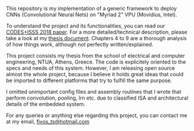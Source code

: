 This repository is my implementation of a generic framework to deploy CNNs (Convolutional Neural Nets) on "Myriad 2" VPU (Movidius, Intel).

To understand the project and its functionalities, you can read our [CODES+ISSS 2018 paper](https://www.researchgate.net/publication/326485881_A_Design_Space_Exploration_Framework_for_Convolutional_Neural_Networks_implemented_on_Edge_Devices). For a more detailed/technical description, please take a look at my [thesis document](http://dspace.lib.ntua.gr/handle/123456789/47506?locale-attribute=en). Chapters 4 to 9 are a thorough analysis of how things work, although not perfectly written/explained.

This project consists my thesis from the school of electrical and computer engineering, NTUA, Athens, Greece. The code is explicitely oriented to the specs and needs of this system. However, I am releasing open source almost the whole project, because I believe it holds great ideas that could be imported to different platforms that try to fulfill the same purpose.

I omitted unimportant config files and assembly routines that I wrote that perform convolution, pooling, lrn etc. due to classified ISA and architectural details of the embedded system.

For any queries or anything else regarding this project, you can contact me at my email, fivos_ts@hotmail.com
